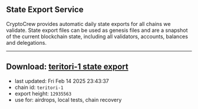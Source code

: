 ## State Export Service
CryptoCrew provides automatic daily state exports for all chains we validate. State export files can be used as genesis files and are a snapshot of the current blockchain state, including all validators, accounts, balances and delegations.

---
**Download: [teritori-1 state export](https://dl-eu2.ccvalidators.com/SERVICE/teritori/teritori-1_export_12935563.json)**
---

- last updated: Fri Feb 14 2025 23:43:37
- chain id: `teritori-1`
- export height: `12935563`
- use for: airdrops, local tests, chain recovery

